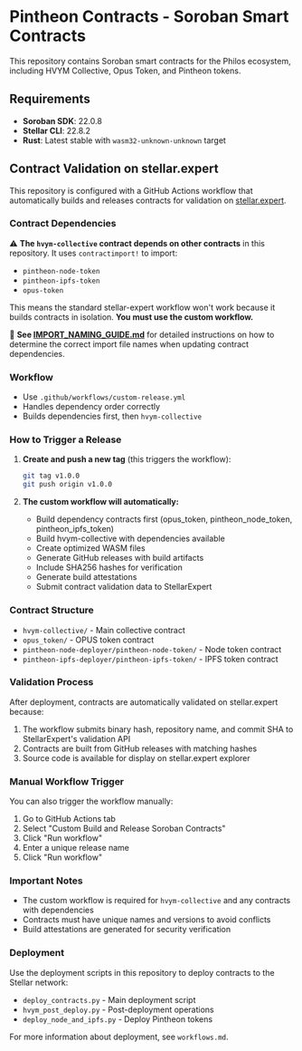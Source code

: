# Pintheon Contracts - Soroban Smart Contracts

This repository contains Soroban smart contracts for the Philos ecosystem, including HVYM Collective, Opus Token, and Pintheon tokens.

## Requirements

- **Soroban SDK**: 22.0.8
- **Stellar CLI**: 22.8.2
- **Rust**: Latest stable with `wasm32-unknown-unknown` target

## Contract Validation on stellar.expert

This repository is configured with a GitHub Actions workflow that automatically builds and releases contracts for validation on [stellar.expert](https://stellar.expert/explorer/testnet/contract/validation).

### Contract Dependencies

⚠️ **The `hvym-collective` contract depends on other contracts** in this repository. It uses `contractimport!` to import:
- `pintheon-node-token`
- `pintheon-ipfs-token` 
- `opus-token`

This means the standard stellar-expert workflow won't work because it builds contracts in isolation. **You must use the custom workflow.**

📖 **See [IMPORT_NAMING_GUIDE.md](IMPORT_NAMING_GUIDE.md)** for detailed instructions on how to determine the correct import file names when updating contract dependencies.

### Workflow

- Use `.github/workflows/custom-release.yml` 
- Handles dependency order correctly
- Builds dependencies first, then `hvym-collective`

### How to Trigger a Release

1. **Create and push a new tag** (this triggers the workflow):
   ```bash
   git tag v1.0.0
   git push origin v1.0.0
   ```

2. **The custom workflow will automatically:**
   - Build dependency contracts first (opus_token, pintheon_node_token, pintheon_ipfs_token)
   - Build hvym-collective with dependencies available
   - Create optimized WASM files
   - Generate GitHub releases with build artifacts
   - Include SHA256 hashes for verification
   - Generate build attestations
   - Submit contract validation data to StellarExpert

### Contract Structure

- `hvym-collective/` - Main collective contract
- `opus_token/` - OPUS token contract
- `pintheon-node-deployer/pintheon-node-token/` - Node token contract
- `pintheon-ipfs-deployer/pintheon-ipfs-token/` - IPFS token contract

### Validation Process

After deployment, contracts are automatically validated on stellar.expert because:

1. The workflow submits binary hash, repository name, and commit SHA to StellarExpert's validation API
2. Contracts are built from GitHub releases with matching hashes
3. Source code is available for display on stellar.expert explorer

### Manual Workflow Trigger

You can also trigger the workflow manually:

1. Go to GitHub Actions tab
2. Select "Custom Build and Release Soroban Contracts"
3. Click "Run workflow"
4. Enter a unique release name
5. Click "Run workflow"

### Important Notes

- The custom workflow is required for `hvym-collective` and any contracts with dependencies
- Contracts must have unique names and versions to avoid conflicts
- Build attestations are generated for security verification

### Deployment

Use the deployment scripts in this repository to deploy contracts to the Stellar network:

- `deploy_contracts.py` - Main deployment script
- `hvym_post_deploy.py` - Post-deployment operations
- `deploy_node_and_ipfs.py` - Deploy Pintheon tokens

For more information about deployment, see `workflows.md`. 